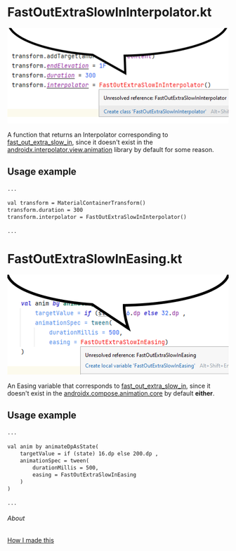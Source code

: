 # FastOutExtraSlowInInterpolator.kt

![Speech Bubble of FastOutExtraSlowInInterpolator marked as unresolved reference](https://github.com/Emplexx/FastOutExtraSlowInInterpolator/blob/main/funnyimage.png)

A function that returns an Interpolator corresponding to [fast_out_extra_slow_in](https://developer.android.com/reference/android/R.interpolator.html#fast_out_extra_slow_in), since it doesn't exist in the [androidx.interpolator.view.animation](https://developer.android.com/reference/kotlin/androidx/interpolator/view/animation/package-summary) library by default for some reason.

## Usage example
```
...

val transform = MaterialContainerTransform()
transform.duration = 300
transform.interpolator = FastOutExtraSlowInInterpolator()

...
```

# FastOutExtraSlowInEasing.kt

![Speech Bubble of FastOutExtraSlowInEasing marked as unresolved reference](https://github.com/Emplexx/FastOutExtraSlowInInterpolator/blob/main/funnyimageTWO.png)

An Easing variable that corresponds to [fast_out_extra_slow_in](https://developer.android.com/reference/android/R.interpolator.html#fast_out_extra_slow_in), since it doesn't exist in the [androidx.compose.animation.core](https://developer.android.com/reference/kotlin/androidx/compose/animation/core/package-summary) by default **either**.

## Usage example
```
...

val anim by animateDpAsState(
	targetValue = if (state) 16.dp else 200.dp ,
	animationSpec = tween(
		durationMillis = 500,
		easing = FastOutExtraSlowInEasing
	)
)

...
```

###### About

[How I made this](https://github.com/Emplexx/FastOutExtraSlowInInterpolator/blob/main/how.md)
